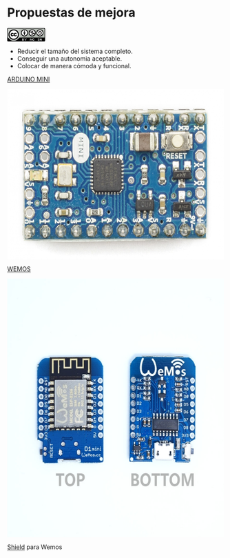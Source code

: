# Propuestas de mejora
<a href="" target="_blank"><img width="88" height="31" border="0" align="center" src="img/88x31.png "/></a>

- Reducir el tamaño  del sistema completo.
- Conseguir una autonomia aceptable.
- Colocar de manera cómoda y funcional.

[ARDUINO MINI](https://store.arduino.cc/arduino-mini-05)

<a href="" target="_blank"><img width="600" height="395" border="0" align="center" src="img/miniArduino.jpg "/></a>

[WEMOS](http://robotpersonal.es/product.php?id_product=223)

<a href="" target="_blank"><img width="600" height="600" border="0" align="center" src="img/wemos.jpg "/></a>

[Shield](http://robotpersonal.es/category.php?id_category=89) para Wemos
